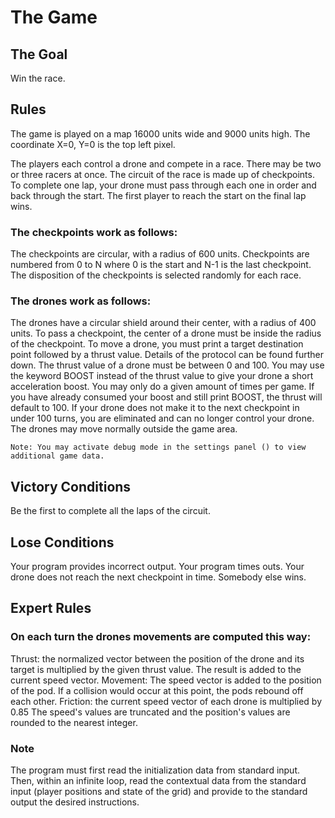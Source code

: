 # The Game

## The Goal
Win the race.

## Rules
The game is played on a map 16000 units wide and 9000 units high.
The coordinate X=0, Y=0 is the top left pixel.

The players each control a drone and compete in a race. There may be two or three racers at once.
The circuit of the race is made up of checkpoints. To complete one lap, your drone must pass through each one in order and back through the start. The first player to reach the start on the final lap wins.

### The checkpoints work as follows:

The checkpoints are circular, with a radius of 600 units.
Checkpoints are numbered from 0 to N where 0 is the start and N-1 is the last checkpoint.
The disposition of the checkpoints is selected randomly for each race.

### The drones work as follows:

The drones have a circular shield around their center, with a radius of 400 units.
To pass a checkpoint, the center of a drone must be inside the radius of the checkpoint.
To move a drone, you must print a target destination point followed by a thrust value. Details of the protocol can be found further down.
The thrust value of a drone must be between 0 and 100.
You may use the keyword BOOST instead of the thrust value to give your drone a short acceleration boost. You may only do a given amount of times per game. If you have already consumed your boost and still print BOOST, the thrust will default to 100.
If your drone does not make it to the next checkpoint in under 100 turns, you are eliminated and can no longer control your drone.
The drones may move normally outside the game area.


    Note: You may activate debug mode in the settings panel () to view additional game data.

## Victory Conditions
Be the first to complete all the laps of the circuit.

## Lose Conditions
Your program provides incorrect output.
Your program times outs.
Your drone does not reach the next checkpoint in time.
Somebody else wins.

## Expert Rules

### On each turn the drones movements are computed this way:
Thrust: the normalized vector between the position of the drone and its target is multiplied by the given thrust value. The result is added to the current speed vector.
Movement: The speed vector is added to the position of the pod. If a collision would occur at this point, the pods rebound off each other.
Friction: the current speed vector of each drone is multiplied by 0.85
The speed's values are truncated and the position's values are rounded to the nearest integer.

### Note
The program must first read the initialization data from standard input. Then, within an infinite loop, read the contextual data from the standard input (player positions and state of the grid) and provide to the standard output the desired instructions.

